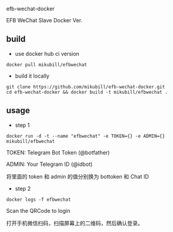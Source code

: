 efb-wechat-docker

EFB WeChat Slave Docker Ver. 

## build

* use docker hub ci version

```
docker pull mikubill/efbwechat
```

* build it locally

```
git clone https://github.com/mikubill/efb-wechat-docker.git
cd efb-wechat-docker && docker build -t mikubill/efbwechat .
```

## usage

* step 1

```
docker run -d -t --name "efbwechat" -e TOKEN={} -e ADMIN={} mikubill/efbwechat
```

TOKEN: Telegram Bot Token (@botfather)

ADMIN: Your Telegram ID (@idbot)

将里面的 token 和 admin 的值分别换为 bottoken 和 Chat ID

* step 2

```
docker logs -f efbwechat 
```

Scan the QRCode to login

打开手机微信扫码，扫描屏幕上的二维码，然后确认登录。


